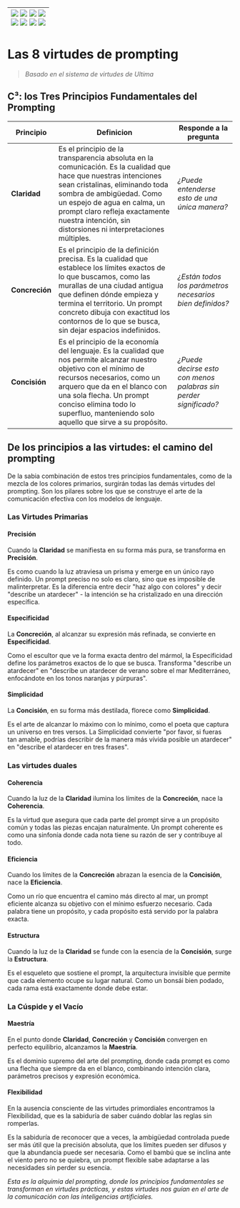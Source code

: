 <div align=right>

|[![](https://img.shields.io/badge/-Inicio-FFF?style=flat&logo=Emlakjet&logoColor=black)](/README.md) [![](https://img.shields.io/badge/-Introducción-FFF?style=flat&logo=abbrobotstudio&logoColor=black)](/documentos/intro.md) [![](https://img.shields.io/badge/-Modelos_de_lenguaje-FFF?style=flat&logo=LiveChat&logoColor=black)](/documentos/LLMs.md) [![](https://img.shields.io/badge/-Panorámica-FFF?style=flat&logo=openstreetmap&logoColor=black)](/documentos/panoramica.md)<br>  [![](https://img.shields.io/badge/-Prompts-FFF?style=flat&logo=Proton&logoColor=black)](/documentos/prompts/README.md) [![](https://img.shields.io/badge/-Ing,_de_prompts-FFF?style=flat&logo=googleearthengine&logoColor=black)](/documentos/ingenieriaDePrompts/README.md) [![](https://img.shields.io/badge/-Patrones-FFF?style=flat&logo=textpattern&logoColor=black)](/documentos/ingenieriaDePrompts/patrones/README.md) [![](https://img.shields.io/badge/-Casos_de_uso-FFF?style=flat&logo=gitbook&logoColor=black)](/documentos/casosDeUso/README.md)|
|-:|

</div>

# Las 8 virtudes de prompting

> *Basado en el sistema de virtudes de Ultima*

## C³: los Tres Principios Fundamentales del Prompting

|Principio|Definicion|Responde a la pregunta|
|-|-|-|
|**Claridad**|Es el principio de la transparencia absoluta en la comunicación. Es la cualidad que hace que nuestras intenciones sean cristalinas, eliminando toda sombra de ambigüedad. Como un espejo de agua en calma, un prompt claro refleja exactamente nuestra intención, sin distorsiones ni interpretaciones múltiples.|*¿Puede entenderse esto de una única manera?*
|**Concreción**|Es el principio de la definición precisa. Es la cualidad que establece los límites exactos de lo que buscamos, como las murallas de una ciudad antigua que definen dónde empieza y termina el territorio. Un prompt concreto dibuja con exactitud los contornos de lo que se busca, sin dejar espacios indefinidos.|*¿Están todos los parámetros necesarios bien definidos?*
|**Concisión**|Es el principio de la economía del lenguaje. Es la cualidad que nos permite alcanzar nuestro objetivo con el mínimo de recursos necesarios, como un arquero que da en el blanco con una sola flecha. Un prompt conciso elimina todo lo superfluo, manteniendo solo aquello que sirve a su propósito.|*¿Puede decirse esto con menos palabras sin perder significado?*

## De los principios a las virtudes: el camino del prompting

De la sabia combinación de estos tres principios fundamentales, como de la mezcla de los colores primarios, surgirán todas las demás virtudes del prompting. Son los pilares sobre los que se construye el arte de la comunicación efectiva con los modelos de lenguaje.

### Las Virtudes Primarias

#### Precisión

Cuando la **Claridad** se manifiesta en su forma más pura, se transforma en **Precisión**.

Es como cuando la luz atraviesa un prisma y emerge en un único rayo definido. Un prompt preciso no solo es claro, sino que es imposible de malinterpretar. Es la diferencia entre decir "haz algo con colores" y decir "describe un atardecer" - la intención se ha cristalizado en una dirección específica.

#### Especificidad

La **Concreción**, al alcanzar su expresión más refinada, se convierte en **Especificidad**.

Como el escultor que ve la forma exacta dentro del mármol, la Especificidad define los parámetros exactos de lo que se busca. Transforma "describe un atardecer" en "describe un atardecer de verano sobre el mar Mediterráneo, enfocándote en los tonos naranjas y púrpuras".

#### Simplicidad

La **Concisión**, en su forma más destilada, florece como **Simplicidad**.

Es el arte de alcanzar lo máximo con lo mínimo, como el poeta que captura un universo en tres versos. La Simplicidad convierte "por favor, si fueras tan amable, podrías describir de la manera más vívida posible un atardecer" en "describe el atardecer en tres frases".

### Las virtudes duales

#### Coherencia

Cuando la luz de la **Claridad** ilumina los límites de la **Concreción**, nace la **Coherencia**.

Es la virtud que asegura que cada parte del prompt sirve a un propósito común y todas las piezas encajan naturalmente. Un prompt coherente es como una sinfonía donde cada nota tiene su razón de ser y contribuye al todo.

#### Eficiencia

Cuando los límites de la **Concreción** abrazan la esencia de la **Concisión**, nace la **Eficiencia**.

Como un río que encuentra el camino más directo al mar, un prompt eficiente alcanza su objetivo con el mínimo esfuerzo necesario. Cada palabra tiene un propósito, y cada propósito está servido por la palabra exacta.

#### Estructura

Cuando la luz de la **Claridad** se funde con la esencia de la **Concisión**, surge la **Estructura**.

Es el esqueleto que sostiene el prompt, la arquitectura invisible que permite que cada elemento ocupe su lugar natural. Como un bonsái bien podado, cada rama está exactamente donde debe estar.

### La Cúspide y el Vacío

#### Maestría

En el punto donde **Claridad**, **Concreción** y **Concisión** convergen en perfecto equilibrio, alcanzamos la **Maestría**.

Es el dominio supremo del arte del prompting, donde cada prompt es como una flecha que siempre da en el blanco, combinando intención clara, parámetros precisos y expresión económica.

#### Flexibilidad

En la ausencia consciente de las virtudes primordiales encontramos la Flexibilidad, que es la sabiduría de saber cuándo doblar las reglas sin romperlas.

Es la sabiduría de reconocer que a veces, la ambigüedad controlada puede ser más útil que la precisión absoluta, que los límites pueden ser difusos y que la abundancia puede ser necesaria. Como el bambú que se inclina ante el viento pero no se quiebra, un prompt flexible sabe adaptarse a las necesidades sin perder su esencia.

*Esta es la alquimia del prompting, donde los principios fundamentales se transforman en virtudes prácticas, y estas virtudes nos guían en el arte de la comunicación con las inteligencias artificiales.*
